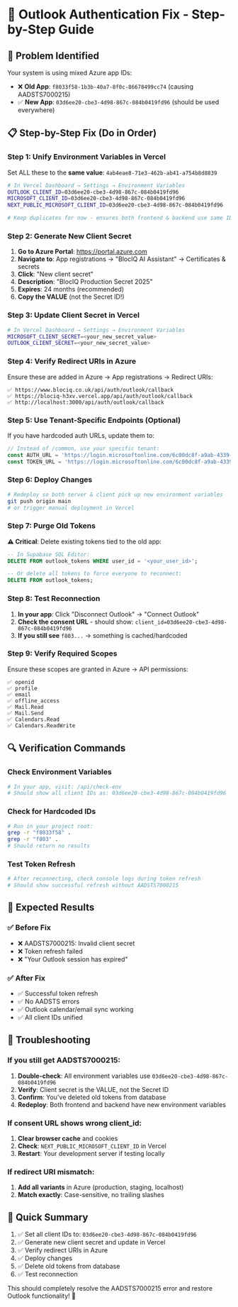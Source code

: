# 🔧 Outlook Authentication Fix - Step-by-Step Guide

## 🎯 **Problem Identified**
Your system is using mixed Azure app IDs:
- ❌ **Old App**: `f8033f58-1b3b-40a7-8f0c-86678499cc74` (causing AADSTS7000215)
- ✅ **New App**: `03d6ee20-cbe3-4d98-867c-084b0419fd96` (should be used everywhere)

## 📋 **Step-by-Step Fix (Do in Order)**

### **Step 1: Unify Environment Variables in Vercel**

Set ALL these to the **same value**: `4ab4eae8-71e3-462b-ab41-a754b8d8839`

```bash
# In Vercel Dashboard → Settings → Environment Variables
OUTLOOK_CLIENT_ID=03d6ee20-cbe3-4d98-867c-084b0419fd96
MICROSOFT_CLIENT_ID=03d6ee20-cbe3-4d98-867c-084b0419fd96
NEXT_PUBLIC_MICROSOFT_CLIENT_ID=03d6ee20-cbe3-4d98-867c-084b0419fd96

# Keep duplicates for now - ensures both frontend & backend use same ID
```

### **Step 2: Generate New Client Secret**

1. **Go to Azure Portal**: https://portal.azure.com
2. **Navigate to**: App registrations → "BlocIQ AI Assistant" → Certificates & secrets
3. **Click**: "New client secret"
4. **Description**: "BlocIQ Production Secret 2025"
5. **Expires**: 24 months (recommended)
6. **Copy the VALUE** (not the Secret ID!)

### **Step 3: Update Client Secret in Vercel**

```bash
# In Vercel Dashboard → Settings → Environment Variables
MICROSOFT_CLIENT_SECRET=<your_new_secret_value>
OUTLOOK_CLIENT_SECRET=<your_new_secret_value>
```

### **Step 4: Verify Redirect URIs in Azure**

Ensure these are added in Azure → App registrations → Redirect URIs:

```
✅ https://www.blociq.co.uk/api/auth/outlook/callback
✅ https://blociq-h3xv.vercel.app/api/auth/outlook/callback  
✅ http://localhost:3000/api/auth/outlook/callback
```

### **Step 5: Use Tenant-Specific Endpoints (Optional)**

If you have hardcoded auth URLs, update them to:

```javascript
// Instead of /common, use your specific tenant:
const AUTH_URL = 'https://login.microsoftonline.com/6c00dc8f-a9ab-4339-a17d-437869997312/oauth2/v2.0/authorize'
const TOKEN_URL = 'https://login.microsoftonline.com/6c00dc8f-a9ab-4339-a17d-437869997312/oauth2/v2.0/token'
```

### **Step 6: Deploy Changes**

```bash
# Redeploy so both server & client pick up new environment variables
git push origin main
# or trigger manual deployment in Vercel
```

### **Step 7: Purge Old Tokens**

**⚠️ Critical**: Delete existing tokens tied to the old app:

```sql
-- In Supabase SQL Editor:
DELETE FROM outlook_tokens WHERE user_id = '<your_user_id>';

-- Or delete all tokens to force everyone to reconnect:
DELETE FROM outlook_tokens;
```

### **Step 8: Test Reconnection**

1. **In your app**: Click "Disconnect Outlook" → "Connect Outlook"
2. **Check the consent URL** - should show: `client_id=03d6ee20-cbe3-4d98-867c-084b0419fd96`
3. **If you still see** `f803...` → something is cached/hardcoded

### **Step 9: Verify Required Scopes**

Ensure these scopes are granted in Azure → API permissions:

```
✅ openid
✅ profile  
✅ email
✅ offline_access
✅ Mail.Read
✅ Mail.Send
✅ Calendars.Read
✅ Calendars.ReadWrite
```

## 🔍 **Verification Commands**

### Check Environment Variables
```bash
# In your app, visit: /api/check-env
# Should show all client IDs as: 03d6ee20-cbe3-4d98-867c-084b0419fd96
```

### Check for Hardcoded IDs
```bash
# Run in your project root:
grep -r "f8033f58" .
grep -r "f803" .
# Should return no results
```

### Test Token Refresh
```bash
# After reconnecting, check console logs during token refresh
# Should show successful refresh without AADSTS7000215
```

## 🎯 **Expected Results**

### ✅ **Before Fix**
- ❌ AADSTS7000215: Invalid client secret
- ❌ Token refresh failed  
- ❌ "Your Outlook session has expired"

### ✅ **After Fix**
- ✅ Successful token refresh
- ✅ No AADSTS errors
- ✅ Outlook calendar/email sync working
- ✅ All client IDs unified

## 🚨 **Troubleshooting**

### If you still get AADSTS7000215:
1. **Double-check**: All environment variables use `03d6ee20-cbe3-4d98-867c-084b0419fd96`
2. **Verify**: Client secret is the VALUE, not the Secret ID
3. **Confirm**: You've deleted old tokens from database
4. **Redeploy**: Both frontend and backend have new environment variables

### If consent URL shows wrong client_id:
1. **Clear browser cache** and cookies
2. **Check**: `NEXT_PUBLIC_MICROSOFT_CLIENT_ID` in Vercel
3. **Restart**: Your development server if testing locally

### If redirect URI mismatch:
1. **Add all variants** in Azure (production, staging, localhost)
2. **Match exactly**: Case-sensitive, no trailing slashes

## 📝 **Quick Summary**

1. ✅ Set all client IDs to: `03d6ee20-cbe3-4d98-867c-084b0419fd96`
2. ✅ Generate new client secret and update in Vercel  
3. ✅ Verify redirect URIs in Azure
4. ✅ Deploy changes
5. ✅ Delete old tokens from database
6. ✅ Test reconnection

This should completely resolve the AADSTS7000215 error and restore Outlook functionality! 🚀
